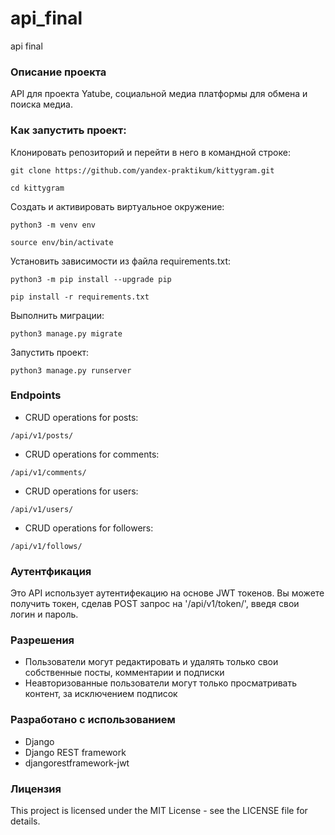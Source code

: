 # api_final
api final

### Описание проекта
API для проекта Yatube, социальной медиа платформы для обмена и поиска медиа.


### Как запустить проект:

Клонировать репозиторий и перейти в него в командной строке:

```
git clone https://github.com/yandex-praktikum/kittygram.git
```

```
cd kittygram
```

Cоздать и активировать виртуальное окружение:

```
python3 -m venv env
```

```
source env/bin/activate
```

Установить зависимости из файла requirements.txt:

```
python3 -m pip install --upgrade pip
```

```
pip install -r requirements.txt
```

Выполнить миграции:

```
python3 manage.py migrate
```

Запустить проект:

```
python3 manage.py runserver
```


### Endpoints
- CRUD operations for posts:
```
/api/v1/posts/
```
- CRUD operations for comments:
```
/api/v1/comments/
```
- CRUD operations for users:
```
/api/v1/users/
```
- CRUD operations for followers:
```
/api/v1/follows/
```


### Аутентфикация
Это API использует аутентифекацию на основе JWT токенов. Вы можете получить токен, сделав POST запрос на '/api/v1/token/', введя свои логин и пароль.


### Разрешения
- Пользователи могут редактировать и удалять только свои собственные посты, комментарии и подписки
- Неавторизованные пользователи могут только просматривать контент, за исключением подписок

### Разработано с использованием
- Django
- Django REST framework
- djangorestframework-jwt

### Лицензия
This project is licensed under the MIT License - see the LICENSE file for details.